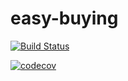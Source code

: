 # easy-buying

[![Build Status](https://travis-ci.org/bbranquinho/easy-buying.svg?branch=master)](https://travis-ci.org/bbranquinho/easy-buying)

[![codecov](https://codecov.io/gh/bbranquinho/easy-buying/branch/master/graph/badge.svg)](https://codecov.io/gh/bbranquinho/easy-buying)
